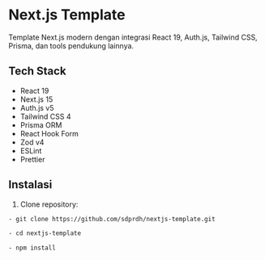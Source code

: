 # Next.js Template

Template Next.js modern dengan integrasi React 19, Auth.js, Tailwind CSS, Prisma, dan tools pendukung lainnya.

## Tech Stack

- React 19
- Next.js 15
- Auth.js v5
- Tailwind CSS 4
- Prisma ORM
- React Hook Form
- Zod v4
- ESLint
- Prettier

## Instalasi

1. Clone repository:

```bash
- git clone https://github.com/sdprdh/nextjs-template.git

- cd nextjs-template

- npm install
```
